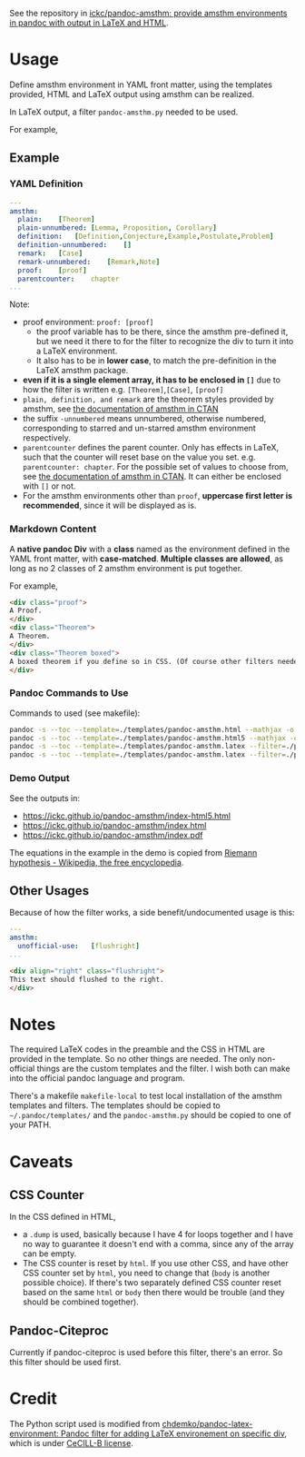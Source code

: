 See the repository in [ickc/pandoc-amsthm: provide amsthm environments in pandoc with output in LaTeX and HTML](https://github.com/ickc/pandoc-amsthm).
  
# Usage #

Define amsthm environment in YAML front matter, using the templates provided, HTML and LaTeX output using amsthm can be realized.

In LaTeX output, a filter `pandoc-amsthm.py` needed to be used.

For example,

## Example ##

### YAML Definition ###

```yaml
---
amsthm:
  plain:	[Theorem]
  plain-unnumbered:	[Lemma, Proposition, Corollary]
  definition:	[Definition,Conjecture,Example,Postulate,Problem]
  definition-unnumbered:	[]
  remark:	[Case]
  remark-unnumbered:	[Remark,Note]
  proof:	[proof]
  parentcounter:	chapter
...
```

Note:

- proof environment: `proof: [proof]`
	- the proof variable has to be there, since the amsthm pre-defined it, but we need it there to for the filter to recognize the div to turn it into a LaTeX environment.
	- It also has to be in **lower case**, to match the pre-definition in the LaTeX amsthm package.
- **even if it is a single element array, it has to be enclosed in `[]`** due to how the filter is written e.g. `[Theorem]`,`[Case]`, `[proof]`
- `plain, definition, and remark` are the theorem styles provided by amsthm, see [the documentation of amsthm in CTAN](http://ctan.math.washington.edu/tex-archive/macros/latex/required/amscls/doc/amsthdoc.pdf)
- the suffix `-unnumbered` means unnumbered, otherwise numbered, corresponding to starred and un-starred amsthm environment respectively.
- `parentcounter` defines the parent counter. Only has effects in LaTeX, such that the counter will reset base on the value you set. e.g. `parentcounter: chapter`. For the possible set of values to choose from, see [the documentation of amsthm in CTAN](http://ctan.math.washington.edu/tex-archive/macros/latex/required/amscls/doc/amsthdoc.pdf). It can either be enclosed with `[]` or not.
- For the amsthm environments other than `proof`, **uppercase first letter is recommended**, since it will be displayed as is.

### Markdown Content ###

A **native pandoc Div** with a **class** named as the environment defined in the YAML front matter, with **case-matched**. **Multiple classes are allowed**, as long as no 2 classes of 2 amsthm environment is put together.

For example,

```html
<div class="proof">
A Proof.
</div>
<div class="Theorem">
A Theorem.
</div>
<div class="Theorem boxed">
A boxed theorem if you define so in CSS. (Of course other filters needed if you want it boxed in LaTeX too.)
</div>
```

### Pandoc Commands to Use ###

Commands to used (see makefile):

```bash
pandoc -s --toc --template=./templates/pandoc-amsthm.html --mathjax -o index.html index.md
pandoc -s --toc --template=./templates/pandoc-amsthm.html5 --mathjax -o index-html5.html index.md
pandoc -s --toc --template=./templates/pandoc-amsthm.latex --filter=./py/pandoc-amsthm.py -o index.tex index.md
pandoc -s --toc --template=./templates/pandoc-amsthm.latex --filter=./py/pandoc-amsthm.py -o index.pdf index.md
```

### Demo Output ###

See the outputs in:

- <https://ickc.github.io/pandoc-amsthm/index-html5.html>
- <https://ickc.github.io/pandoc-amsthm/index.html>
- <https://ickc.github.io/pandoc-amsthm/index.pdf>

The equations in the example in the demo is copied from [Riemann hypothesis - Wikipedia, the free encyclopedia](https://en.wikipedia.org/wiki/Riemann_hypothesis).

## Other Usages

Because of how the filter works, a side benefit/undocumented usage is this:

```yaml
---
amsthm:
  unofficial-use:	[flushright]
...
```

```html
<div align="right" class="flushright">
This text should flushed to the right.
</div>
```

# Notes #

The required LaTeX codes in the preamble and the CSS in HTML are provided in the template. So no other things are needed. The only non-official things are the custom templates and the filter. I wish both can make into the official pandoc language and program.

There's a makefile `makefile-local` to test local installation of the amsthm templates and filters. The templates should be copied to `~/.pandoc/templates/` and the `pandoc-amsthm.py` should be copied to one of your PATH.

# Caveats #

## CSS Counter ##

In the CSS defined in HTML,

- a `.dump` is used, basically because I have 4 for loops together and I have no way to guarantee it doesn't end with a comma, since any of the array can be empty.
- The CSS counter is reset by `html`. If you use other CSS, and have other CSS counter set by `html`, you need to change that (`body` is another possible choice). If there's two separately defined CSS counter reset based on the same `html` or `body` then there would be trouble (and they should be combined together).

## Pandoc-Citeproc ##

Currently if pandoc-citeproc is used before this filter, there's an error. So this filter should be used first.

# Credit

The Python script used is modified from [chdemko/pandoc-latex-environment: Pandoc filter for adding LaTeX environement on specific div](https://github.com/chdemko/pandoc-latex-environment), which is under [CeCILL-B license](http://www.cecill.info/licences/Licence_CeCILL-B_V1-en.html).